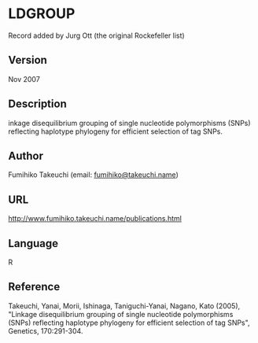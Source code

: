 # LDGROUP
Record added by Jurg Ott (the original Rockefeller list)

## Version
Nov 2007

## Description
inkage disequilibrium grouping of single nucleotide polymorphisms (SNPs) reflecting haplotype phylogeny for efficient selection of tag SNPs.

## Author
Fumihiko Takeuchi (email: fumihiko@takeuchi.name)

## URL
http://www.fumihiko.takeuchi.name/publications.html

## Language
R

## Reference
Takeuchi, Yanai, Morii, Ishinaga, Taniguchi-Yanai, Nagano, Kato (2005), "Linkage disequilibrium grouping of single nucleotide polymorphisms (SNPs) reflecting haplotype phylogeny for efficient selection of tag SNPs", Genetics, 170:291-304.